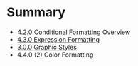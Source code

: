 # Summary

* [4.2.0 Conditional Formatting Overview](420_conditional_formatting_overview.md)
* [4.3.0 Expression Formatting](430_expression_formatting.md)
* [3.0.0 Graphic Styles](300_graphic_styles.md)
* 4.4.0 (2) Color Formatting


